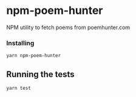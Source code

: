 # npm-poem-hunter

NPM utility to fetch poems from poemhunter.com

### Installing

```
yarn npm-poem-hunter
```


## Running the tests

```
yarn test
```
